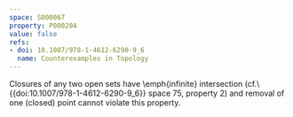 ```yaml
---
space: S000067
property: P000204
value: false
refs:
- doi: 10.1007/978-1-4612-6290-9_6
  name: Counterexamples in Topology
---
```


Closures of any two open sets have \emph{infinite} intersection (cf.\ {{doi:10.1007/978-1-4612-6290-9_6}} space 75, property 2) and removal of one (closed) point cannot violate this property.
